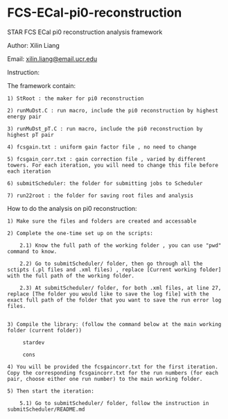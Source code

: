 # FCS-ECal-pi0-reconstruction

STAR FCS ECal pi0 reconstruction analysis framework

Author: Xilin Liang

Email: xilin.liang@email.ucr.edu


Instruction:

The framework contain:

	1) StRoot : the maker for pi0 reconstruction

	2) runMuDst.C : run macro, include the pi0 reconstruction by highest energy pair

	3) runMuDst_pT.C : run macro, include the pi0 reconstruction by highest pT pair

	4) fcsgain.txt : uniform gain factor file , no need to change
	
	5) fcsgain_corr.txt : gain correction file , varied by different towers. For each iteration, you will need to change this file before each iteration
	
	6) submitScheduler: the folder for submitting jobs to Scheduler
	
	7) run22root : the folder for saving root files and analysis

How to do the analysis on pi0 reconstruction:
	
	1) Make sure the files and folders are created and accessable

	2) Complete the one-time set up on the scripts:
		
		2.1) Know the full path of the working folder , you can use "pwd" command to know.

		2.2) Go to submitScheduler/ folder, then go through all the sctipts (.pl files and .xml files) , replace [Current working folder] with the full path of the working folder.

		2.3) At submitScheduler/ folder, for both .xml files, at line 27, replace [The folder you would like to save the log file] with the exact full path of the folder that you want to save the run error log files.

	
	3) Compile the library: (follow the command below at the main working folder (current folder))
		 
		 stardev
		 
		 cons

	4) You will be provided the fcsgaincorr.txt for the first iteration. Copy the corresponding fcsgaincorr.txt for the run numbers (for each pair, choose either one run number) to the main working folder. 

	5) Then start the iteration:
		
		5.1) Go to submitScheduler/ folder, follow the instruction in submitScheduler/README.md

		



